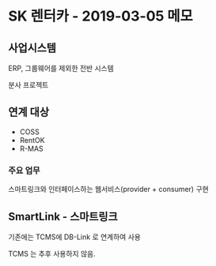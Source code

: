 # SK 렌터카 - 2019-03-05 메모

## 사업시스템

ERP, 그룹웨어를 제외한 전반 시스템

분사 프로젝트

## 연계 대상
- COSS
- RentOK
- R-MAS

### 주요 업무
스마트링크와 인터페이스하는 웹서비스(provider + consumer) 구현

## SmartLink - 스마트링크
기존에는 TCMS에 DB-Link 로 연계하여 사용

TCMS 는 추후 사용하지 않음.


